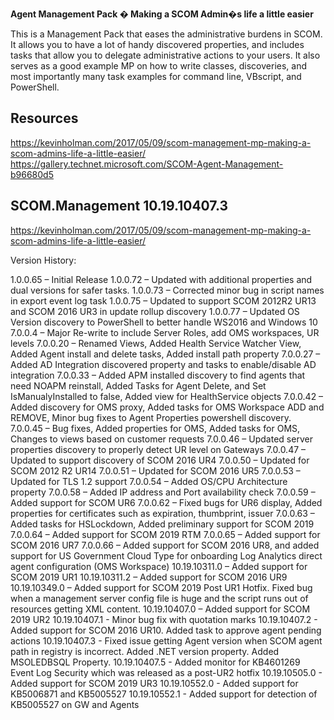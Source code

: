 **Agent Management Pack � Making a SCOM Admin�s life a little easier**

This is a Management Pack that eases the administrative burdens in SCOM.  It allows you to have a lot of handy discovered properties, and includes tasks that allow you to delegate administrative actions to your users.  It also serves as a good example MP on how to write classes, discoveries, and most importantly many task examples for command line, VBscript, and PowerShell.

## Resources

https://kevinholman.com/2017/05/09/scom-management-mp-making-a-scom-admins-life-a-little-easier/
https://gallery.technet.microsoft.com/SCOM-Agent-Management-b96680d5

## SCOM.Management 10.19.10407.3

https://kevinholman.com/2017/05/09/scom-management-mp-making-a-scom-admins-life-a-little-easier/

Version History:

1.0.0.65 – Initial Release
1.0.0.72 – Updated with additional properties and dual versions for safer tasks.
1.0.0.73 – Corrected minor bug in script names in export event log task
1.0.0.75 – Updated to support SCOM 2012R2 UR13 and SCOM 2016 UR3 in update rollup discovery
1.0.0.77 – Updated OS Version discovery to PowerShell to better handle WS2016 and Windows 10
7.0.0.4 – Major Re-write to include Server Roles, add OMS workspaces, UR levels
7.0.0.20 – Renamed Views, Added Health Service Watcher View, Added Agent install and delete tasks, Added install path property
7.0.0.27 – Added AD Integration discovered property and tasks to enable/disable AD integration
7.0.0.33 – Added APM installed discovery to find agents that need NOAPM reinstall, Added Tasks for Agent Delete, and Set IsManualyInstalled to false, Added view for HealthService objects
7.0.0.42 – Added discovery for OMS proxy, Added tasks for OMS Workspace ADD and REMOVE, Minor bug fixes to Agent Properties powershell discovery.
7.0.0.45 – Bug fixes, Added properties for OMS, Added tasks for OMS, Changes to views based on customer requests
7.0.0.46 – Updated server properties discovery to properly detect UR level on Gateways
7.0.0.47 – Updated to support discovery of SCOM 2016 UR4
7.0.0.50 – Updated for SCOM 2012 R2 UR14
7.0.0.51 – Updated for SCOM 2016 UR5
7.0.0.53 – Updated for TLS 1.2 support
7.0.0.54 – Added OS/CPU Architecture property
7.0.0.58 – Added IP address and Port availability check
7.0.0.59 – Added support for SCOM UR6
7.0.0.62 – Fixed bugs for UR6 display, Added properties for certificates such as expiration, thumbprint, issuer
7.0.0.63 – Added tasks for HSLockdown, Added preliminary support for SCOM 2019
7.0.0.64 – Added support for SCOM 2019 RTM
7.0.0.65 – Added support for SCOM 2016 UR7
7.0.0.66 – Added support for SCOM 2016 UR8, and added support for US Government Cloud Type for onboarding Log Analytics direct agent configuration (OMS Workspace)
10.19.10311.0 – Added support for SCOM 2019 UR1
10.19.10311.2 – Added support for SCOM 2016 UR9
10.19.10349.0 – Added support for SCOM 2019 Post UR1 Hotfix. Fixed bug when a management server config file is huge and the script runs out of resources getting XML content.
10.19.10407.0 – Added support for SCOM 2019 UR2
10.19.10407.1 - Minor bug fix with quotation marks
10.19.10407.2 - Added support for SCOM 2016 UR10. Added task to approve agent pending actions
10.19.10407.3 - Fixed issue getting Agent version when SCOM agent path in registry is incorrect. Added .NET version property. Added MSOLEDBSQL Property.
10.19.10407.5 - Added monitor for KB4601269 Event Log Security which was released as a post-UR2 hotfix
10.19.10505.0 - Added support for SCOM 2019 UR3
10.19.10552.0 - Added support for KB5006871 and KB5005527
10.19.10552.1 - Added support for detection of KB5005527 on GW and Agents
